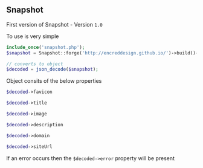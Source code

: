 ## Snapshot

First version of Snapshot - Version `1.0`

To use is very simple
```PHP
include_once('snapshot.php');
$snapshot = Snapshot::forge('http://encreddesign.github.io/')->build()->getSnapshot();

// converts to object
$decoded = json_decode($snapshot);
```

Object consits of the below properties
```PHP
$decoded->favicon

$decoded->title

$decoded->image

$decoded->description

$decoded->domain

$decoded->siteUrl
```

If an error occurs then the ```$decoded->error``` property will be present
